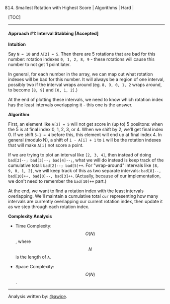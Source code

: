 814. Smallest Rotation with Highest Score | Algorithms | Hard | 

[TOC]

---
#### Approach #1: Interval Stabbing [Accepted]

**Intuition**

Say `N = 10` and `A[2] = 5`.  Then there are 5 rotations that are bad for this number: rotation indexes `0, 1, 2, 8, 9` - these rotations will cause this number to not get 1 point later.

In general, for each number in the array, we can map out what rotation indexes will be bad for this number.  It will always be a region of one interval, possibly two if the interval wraps around (eg. `8, 9, 0, 1, 2` wraps around, to become `[8, 9]` and `[0, 1, 2]`.)

At the end of plotting these intervals, we need to know which rotation index has the least intervals overlapping it - this one is the answer.

**Algorithm**

First, an element like `A[2] = 5` will not get score in (up to) 5 posiitons: when the 5 is at final index 0, 1, 2, 3, or 4.  When we shift by 2, we'll get final index 0.  If we shift `5-1 = 4` before this, this element will end up at final index 4.  In general (modulo N), a shift of `i - A[i] + 1` to `i` will be the rotation indexes that will make `A[i]` not score a point.

If we are trying to plot an interval like `[2, 3, 4]`, then instead of doing `bad[2]--; bad[3]--; bad[4]--;`, what we will do instead is keep track of the cumulative total: `bad[2]--; bad[5]++`.  For "wrap-around" intervals like `[8, 9, 0, 1, 2]`, we will keep track of this as two separate intervals: `bad[8]--, bad[10]++, bad[0]--, bad[3]++`.  (Actually, because of our implementation, we don't need to remember the `bad[10]++` part.)

At the end, we want to find a rotation index with the least intervals overlapping.  We'll maintain a cumulative total `cur` representing how many intervals are currently overlapping our current rotation index, then update it as we step through each rotation index.



**Complexity Analysis**

* Time Complexity:  $$O(N)$$, where $$N$$ is the length of `A`.

* Space Complexity: $$O(N)$$.

---

Analysis written by: [@awice](https://leetcode.com/awice).
